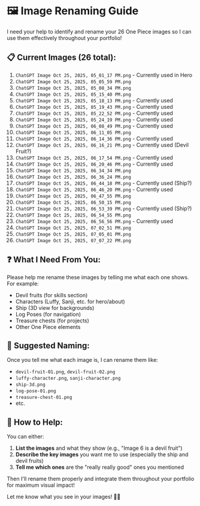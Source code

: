 # 🖼️ Image Renaming Guide

I need your help to identify and rename your 26 One Piece images so I can use them effectively throughout your portfolio!

## 📋 Current Images (26 total):

1. `ChatGPT Image Oct 25, 2025, 05_01_17 PM.png` - Currently used in Hero
2. `ChatGPT Image Oct 25, 2025, 05_05_59 PM.png` 
3. `ChatGPT Image Oct 25, 2025, 05_08_34 PM.png`
4. `ChatGPT Image Oct 25, 2025, 05_15_40 PM.png`
5. `ChatGPT Image Oct 25, 2025, 05_18_13 PM.png` - Currently used
6. `ChatGPT Image Oct 25, 2025, 05_19_43 PM.png` - Currently used
7. `ChatGPT Image Oct 25, 2025, 05_22_52 PM.png` - Currently used
8. `ChatGPT Image Oct 25, 2025, 05_24_19 PM.png` - Currently used
9. `ChatGPT Image Oct 25, 2025, 06_08_49 PM.png` - Currently used
10. `ChatGPT Image Oct 25, 2025, 06_11_05 PM.png`
11. `ChatGPT Image Oct 25, 2025, 06_14_36 PM.png` - Currently used
12. `ChatGPT Image Oct 25, 2025, 06_16_21 PM.png` - Currently used (Devil Fruit?)
13. `ChatGPT Image Oct 25, 2025, 06_17_54 PM.png` - Currently used
14. `ChatGPT Image Oct 25, 2025, 06_20_46 PM.png` - Currently used
15. `ChatGPT Image Oct 25, 2025, 06_34_34 PM.png`
16. `ChatGPT Image Oct 25, 2025, 06_36_24 PM.png`
17. `ChatGPT Image Oct 25, 2025, 06_44_18 PM.png` - Currently used (Ship?)
18. `ChatGPT Image Oct 25, 2025, 06_46_20 PM.png` - Currently used
19. `ChatGPT Image Oct 25, 2025, 06_47_55 PM.png`
20. `ChatGPT Image Oct 25, 2025, 06_50_15 PM.png`
21. `ChatGPT Image Oct 25, 2025, 06_53_39 PM.png` - Currently used (Ship?)
22. `ChatGPT Image Oct 25, 2025, 06_54_55 PM.png`
23. `ChatGPT Image Oct 25, 2025, 06_56_56 PM.png` - Currently used
24. `ChatGPT Image Oct 25, 2025, 07_02_51 PM.png`
25. `ChatGPT Image Oct 25, 2025, 07_05_01 PM.png`
26. `ChatGPT Image Oct 25, 2025, 07_07_22 PM.png`

## ❓ What I Need From You:

Please help me rename these images by telling me what each one shows. For example:

- Devil fruits (for skills section)
- Characters (Luffy, Sanji, etc. for hero/about)
- Ship (3D view for backgrounds)
- Log Poses (for navigation)
- Treasure chests (for projects)
- Other One Piece elements

## 🎯 Suggested Naming:

Once you tell me what each image is, I can rename them like:
- `devil-fruit-01.png`, `devil-fruit-02.png`
- `luffy-character.png`, `sanji-character.png`
- `ship-3d.png`
- `log-pose-01.png`
- `treasure-chest-01.png`
- etc.

## 📝 How to Help:

You can either:
1. **List the images** and what they show (e.g., "Image 6 is a devil fruit")
2. **Describe the key images** you want me to use (especially the ship and devil fruits)
3. **Tell me which ones** are the "really really good" ones you mentioned

Then I'll rename them properly and integrate them throughout your portfolio for maximum visual impact!

Let me know what you see in your images! 🏴‍☠️

